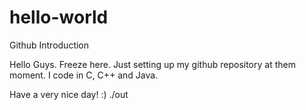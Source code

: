 # hello-world
Github Introduction

Hello Guys. Freeze here. Just setting up my github repository at them moment. I code in C, C++ and Java. 

Have a very nice day! :) 
./out
